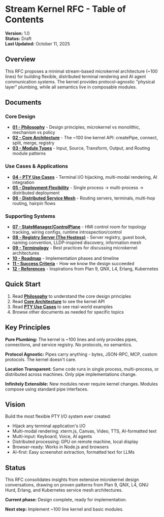 # Stream Kernel RFC - Table of Contents

**Version:** 1.0  
**Status:** Draft  
**Last Updated:** October 11, 2025

## Overview

This RFC proposes a minimal stream-based microkernel architecture (~100 lines) for building flexible, distributed terminal rendering and AI agent communication systems. The kernel provides protocol-agnostic "physical layer" plumbing, while all semantics live in composable modules.

## Documents

### Core Design
- **[01 - Philosophy](01-philosophy.md)** - Design principles, microkernel vs monolithic, mechanism vs policy
- **[02 - Core Architecture](02-core-architecture.md)** - The ~100 line kernel API: createPipe, connect, split, merge, registry
- **[03 - Module Types](03-module-types.md)** - Input, Source, Transform, Output, and Routing module patterns

### Use Cases & Applications  
- **[04 - PTY Use Cases](04-pty-use-cases.md)** - Terminal I/O hijacking, multi-modal rendering, AI integration
- **[05 - Deployment Flexibility](05-deployment-flexibility.md)** - Single process → multi-process → distributed deployment
- **[06 - Distributed Service Mesh](06-distributed-service-mesh.md)** - Routing servers, terminals, multi-hop routing, hairpin flows

### Supporting Systems
- **[07 - StateManager/ControlPlane](07-state-manager.md)** - HMI control room for topology tracking, wiring configs, runtime introspection/control
- **[08 - Registry Server (The Hostess)](08-registry-server.md)** - Server registry, guest book, naming convention, LLDP-inspired discovery, information mesh
- **[09 - Terminology](09-terminology.md)** - Best practices for discussing microkernel architectures
- **[10 - Roadmap](10-roadmap.md)** - Implementation phases and timeline
- **[11 - Success Criteria](11-success-criteria.md)** - How we know the design succeeded
- **[12 - References](12-references.md)** - Inspirations from Plan 9, QNX, L4, Erlang, Kubernetes

## Quick Start

1. Read **[Philosophy](01-philosophy.md)** to understand the core design principles
2. Read **[Core Architecture](02-core-architecture.md)** to see the kernel API
3. Read **[PTY Use Cases](04-pty-use-cases.md)** to see real-world examples
4. Browse other documents as needed for specific topics

## Key Principles

**Pure Plumbing:** The kernel is ~100 lines and only provides pipes, connections, and service registry. No protocols, no semantics.

**Protocol Agnostic:** Pipes carry anything - bytes, JSON-RPC, MCP, custom protocols. The kernel doesn't care.

**Location Transparent:** Same code runs in single process, multi-process, or distributed across machines. Only pipe implementations change.

**Infinitely Extensible:** New modules never require kernel changes. Modules compose using standard pipe interfaces.

## Vision

Build the most flexible PTY I/O system ever created:
- Hijack any terminal application's I/O
- Multi-modal rendering: xterm.js, Canvas, Video, TTS, AI-formatted text
- Multi-input: Keyboard, Voice, AI agents
- Distributed processing: GPU on remote machine, local display
- Browser-ready: Works in Node.js and browsers
- AI-first: Easy screenshot extraction, formatted text for LLMs

## Status

This RFC consolidates insights from extensive microkernel design conversations, drawing on proven patterns from Plan 9, QNX, L4, GNU Hurd, Erlang, and Kubernetes service mesh architectures.

**Current phase:** Design complete, ready for implementation.

**Next step:** Implement ~100 line kernel and basic modules.
